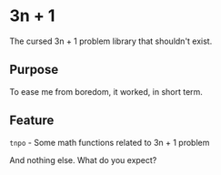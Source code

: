 # 3n + 1
The cursed 3n + 1 problem library that shouldn't exist.

## Purpose
To ease me from boredom, it worked, in short term.

## Feature
`tnpo` - Some math functions related to 3n + 1 problem

And nothing else. What do you expect?
